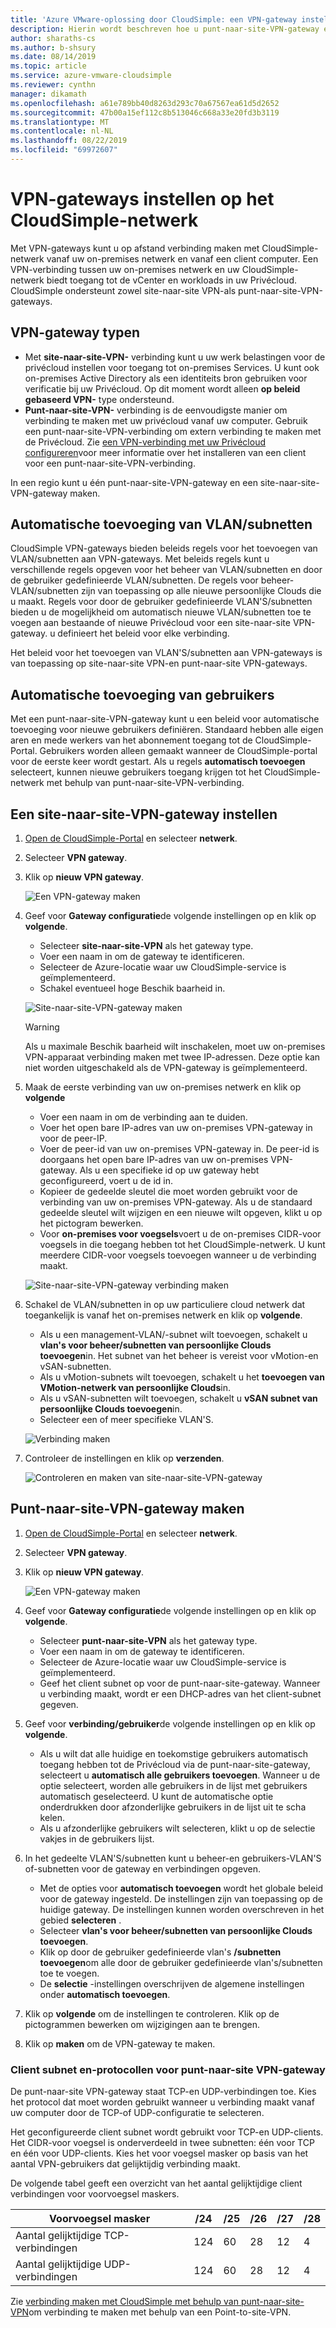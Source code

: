```yaml
---
title: 'Azure VMware-oplossing door CloudSimple: een VPN-gateway instellen'
description: Hierin wordt beschreven hoe u punt-naar-site-VPN-gateway en site-naar-site-VPN-gateway instelt en verbindingen maakt tussen uw on-premises netwerk en uw CloudSimple-Privécloud
author: sharaths-cs
ms.author: b-shsury
ms.date: 08/14/2019
ms.topic: article
ms.service: azure-vmware-cloudsimple
ms.reviewer: cynthn
manager: dikamath
ms.openlocfilehash: a61e789bb40d8263d293c70a67567ea61d5d2652
ms.sourcegitcommit: 47b00a15ef112c8b513046c668a33e20fd3b3119
ms.translationtype: MT
ms.contentlocale: nl-NL
ms.lasthandoff: 08/22/2019
ms.locfileid: "69972607"
---
```

# <a name="set-up-vpn-gateways-on-cloudsimple-network"></a>VPN-gateways instellen op het CloudSimple-netwerk

Met VPN-gateways kunt u op afstand verbinding maken met CloudSimple-netwerk vanaf uw on-premises netwerk en vanaf een client computer. Een VPN-verbinding tussen uw on-premises netwerk en uw CloudSimple-netwerk biedt toegang tot de vCenter en workloads in uw Privécloud. CloudSimple ondersteunt zowel site-naar-site VPN-als punt-naar-site-VPN-gateways.

## <a name="vpn-gateway-types"></a>VPN-gateway typen

* Met **site-naar-site-VPN-** verbinding kunt u uw werk belastingen voor de privécloud instellen voor toegang tot on-premises Services. U kunt ook on-premises Active Directory als een identiteits bron gebruiken voor verificatie bij uw Privécloud.  Op dit moment wordt alleen **op beleid gebaseerd VPN-** type ondersteund.
* **Punt-naar-site-VPN-** verbinding is de eenvoudigste manier om verbinding te maken met uw privécloud vanaf uw computer. Gebruik een punt-naar-site-VPN-verbinding om extern verbinding te maken met de Privécloud. Zie [een VPN-verbinding met uw Privécloud configureren](set-up-vpn.md)voor meer informatie over het installeren van een client voor een punt-naar-site-VPN-verbinding.

In een regio kunt u één punt-naar-site-VPN-gateway en een site-naar-site-VPN-gateway maken.

## <a name="automatic-addition-of-vlansubnets"></a>Automatische toevoeging van VLAN/subnetten

CloudSimple VPN-gateways bieden beleids regels voor het toevoegen van VLAN/subnetten aan VPN-gateways.  Met beleids regels kunt u verschillende regels opgeven voor het beheer van VLAN/subnetten en door de gebruiker gedefinieerde VLAN/subnetten.  De regels voor beheer-VLAN/subnetten zijn van toepassing op alle nieuwe persoonlijke Clouds die u maakt.  Regels voor door de gebruiker gedefinieerde VLAN'S/subnetten bieden u de mogelijkheid om automatisch nieuwe VLAN/subnetten toe te voegen aan bestaande of nieuwe Privécloud voor een site-naar-site VPN-gateway. u definieert het beleid voor elke verbinding.

Het beleid voor het toevoegen van VLAN'S/subnetten aan VPN-gateways is van toepassing op site-naar-site VPN-en punt-naar-site VPN-gateways.

## <a name="automatic-addition-of-users"></a>Automatische toevoeging van gebruikers

Met een punt-naar-site-VPN-gateway kunt u een beleid voor automatische toevoeging voor nieuwe gebruikers definiëren. Standaard hebben alle eigen aren en mede werkers van het abonnement toegang tot de CloudSimple-Portal.  Gebruikers worden alleen gemaakt wanneer de CloudSimple-portal voor de eerste keer wordt gestart.  Als u regels **automatisch toevoegen** selecteert, kunnen nieuwe gebruikers toegang krijgen tot het CloudSimple-netwerk met behulp van punt-naar-site-VPN-verbinding.

## <a name="set-up-a-site-to-site-vpn-gateway"></a>Een site-naar-site-VPN-gateway instellen

1. [Open de CloudSimple-Portal](access-cloudsimple-portal.md) en selecteer **netwerk**.
2. Selecteer **VPN gateway**.
3. Klik op **nieuw VPN gateway**.

    ![Een VPN-gateway maken](media/create-vpn-gateway.png)

4. Geef voor **Gateway configuratie**de volgende instellingen op en klik op **volgende**.

    * Selecteer **site-naar-site-VPN** als het gateway type.
    * Voer een naam in om de gateway te identificeren.
    * Selecteer de Azure-locatie waar uw CloudSimple-service is geïmplementeerd.
    * Schakel eventueel hoge Beschik baarheid in.

    ![Site-naar-site-VPN-gateway maken](media/create-vpn-gateway-s2s.png)

    > [!WARNING]
    > Als u maximale Beschik baarheid wilt inschakelen, moet uw on-premises VPN-apparaat verbinding maken met twee IP-adressen. Deze optie kan niet worden uitgeschakeld als de VPN-gateway is geïmplementeerd.

5. Maak de eerste verbinding van uw on-premises netwerk en klik op **volgende**

    * Voer een naam in om de verbinding aan te duiden.
    * Voer het open bare IP-adres van uw on-premises VPN-gateway in voor de peer-IP.
    * Voer de peer-id van uw on-premises VPN-gateway in.  De peer-id is doorgaans het open bare IP-adres van uw on-premises VPN-gateway.  Als u een specifieke id op uw gateway hebt geconfigureerd, voert u de id in.
    * Kopieer de gedeelde sleutel die moet worden gebruikt voor de verbinding van uw on-premises VPN-gateway.  Als u de standaard gedeelde sleutel wilt wijzigen en een nieuwe wilt opgeven, klikt u op het pictogram bewerken.
    * Voor **on-premises voor voegsels**voert u de on-premises CIDR-voor voegsels in die toegang hebben tot het CloudSimple-netwerk.  U kunt meerdere CIDR-voor voegsels toevoegen wanneer u de verbinding maakt.

    ![Site-naar-site-VPN-gateway verbinding maken](media/create-vpn-gateway-s2s-connection.png)

6. Schakel de VLAN/subnetten in op uw particuliere cloud netwerk dat toegankelijk is vanaf het on-premises netwerk en klik op **volgende**.

    * Als u een management-VLAN/-subnet wilt toevoegen, schakelt u **vlan's voor beheer/subnetten van persoonlijke Clouds toevoegen**in.  Het subnet van het beheer is vereist voor vMotion-en vSAN-subnetten.
    * Als u vMotion-subnets wilt toevoegen, schakelt u het **toevoegen van VMotion-netwerk van persoonlijke Clouds**in.
    * Als u vSAN-subnetten wilt toevoegen, schakelt u **vSAN subnet van persoonlijke Clouds toevoegen**in.
    * Selecteer een of meer specifieke VLAN'S.

    ![Verbinding maken](media/create-vpn-gateway-s2s-connection-vlans.png)

7. Controleer de instellingen en klik op **verzenden**.

    ![Controleren en maken van site-naar-site-VPN-gateway](media/create-vpn-gateway-s2s-review.png)

## <a name="create-point-to-site-vpn-gateway"></a>Punt-naar-site-VPN-gateway maken

1. [Open de CloudSimple-Portal](access-cloudsimple-portal.md) en selecteer **netwerk**.
2. Selecteer **VPN gateway**.
3. Klik op **nieuw VPN gateway**.

    ![Een VPN-gateway maken](media/create-vpn-gateway.png)

4. Geef voor **Gateway configuratie**de volgende instellingen op en klik op **volgende**.

    * Selecteer **punt-naar-site-VPN** als het gateway type.
    * Voer een naam in om de gateway te identificeren.
    * Selecteer de Azure-locatie waar uw CloudSimple-service is geïmplementeerd.
    * Geef het client subnet op voor de punt-naar-site-gateway.  Wanneer u verbinding maakt, wordt er een DHCP-adres van het client-subnet gegeven.

5. Geef voor **verbinding/gebruiker**de volgende instellingen op en klik op **volgende**.

    * Als u wilt dat alle huidige en toekomstige gebruikers automatisch toegang hebben tot de Privécloud via de punt-naar-site-gateway, selecteert u **automatisch alle gebruikers toevoegen**. Wanneer u de optie selecteert, worden alle gebruikers in de lijst met gebruikers automatisch geselecteerd. U kunt de automatische optie onderdrukken door afzonderlijke gebruikers in de lijst uit te scha kelen.
    * Als u afzonderlijke gebruikers wilt selecteren, klikt u op de selectie vakjes in de gebruikers lijst.

6. In het gedeelte VLAN'S/subnetten kunt u beheer-en gebruikers-VLAN'S of-subnetten voor de gateway en verbindingen opgeven.

    * Met de opties voor **automatisch toevoegen** wordt het globale beleid voor de gateway ingesteld. De instellingen zijn van toepassing op de huidige gateway. De instellingen kunnen worden overschreven in het gebied **selecteren** .
    * Selecteer **vlan's voor beheer/subnetten van persoonlijke Clouds toevoegen**. 
    * Klik op door de gebruiker gedefinieerde vlan's **/subnetten toevoegen**om alle door de gebruiker gedefinieerde vlan's/subnetten toe te voegen.
    * De **selectie** -instellingen overschrijven de algemene instellingen onder **automatisch toevoegen**.

7. Klik op **volgende** om de instellingen te controleren. Klik op de pictogrammen bewerken om wijzigingen aan te brengen.
8. Klik op **maken** om de VPN-gateway te maken.

### <a name="client-subnet-and-protocols-for-point-to-site-vpn-gateway"></a>Client subnet en-protocollen voor punt-naar-site VPN-gateway

De punt-naar-site VPN-gateway staat TCP-en UDP-verbindingen toe.  Kies het protocol dat moet worden gebruikt wanneer u verbinding maakt vanaf uw computer door de TCP-of UDP-configuratie te selecteren.

Het geconfigureerde client subnet wordt gebruikt voor TCP-en UDP-clients.  Het CIDR-voor voegsel is onderverdeeld in twee subnetten: één voor TCP en één voor UDP-clients. Kies het voor voegsel masker op basis van het aantal VPN-gebruikers dat gelijktijdig verbinding maakt.  

De volgende tabel geeft een overzicht van het aantal gelijktijdige client verbindingen voor voorvoegsel maskers.

| Voorvoegsel masker | /24 | /25 | /26 | /27 | /28 |
|-------------|-----|-----|-----|-----|-----|
| Aantal gelijktijdige TCP-verbindingen | 124 | 60 | 28 | 12 | 4 |
| Aantal gelijktijdige UDP-verbindingen | 124 | 60 | 28 | 12 | 4 |

Zie [verbinding maken met CloudSimple met behulp van punt-naar-site-VPN](set-up-vpn.md#connect-to-cloudsimple-using-point-to-site-vpn)om verbinding te maken met behulp van een Point-to-site-VPN.
